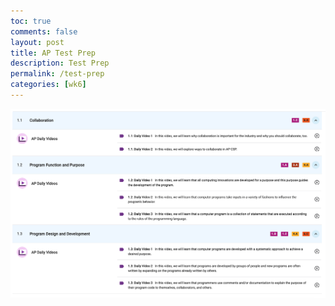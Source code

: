 ```yaml
---
toc: true
comments: false
layout: post
title: AP Test Prep
description: Test Prep
permalink: /test-prep
categories: [wk6]
---
```

![Test Prep](images/AP_TEST_PREP.png)
